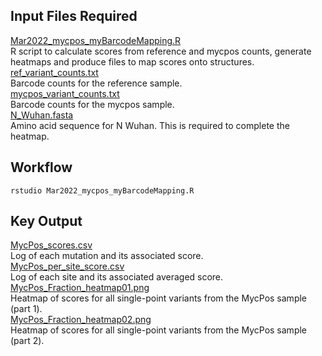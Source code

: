 ## Input Files Required

[Mar2022_mycpos_myBarcodeMapping.R](https://github.com/Ortlund-Laboratory/SARS-CoV-2-Structure/blob/main/Raw%20Deep%20Mutational%20Scanning%20(DMS)%20Data/Workflow/scores_and_visualization/mycpos/full_NP/Mar2022_mycpos_myBarcodeMapping.R)<br>
R script to calculate scores from reference and mycpos counts, generate heatmaps and produce files to map scores onto structures.<br>
[ref_variant_counts.txt](https://github.com/Ortlund-Laboratory/SARS-CoV-2-Structure/blob/main/Raw%20Deep%20Mutational%20Scanning%20(DMS)%20Data/Workflow/scores_and_visualization/mycpos/full_NP/ref_variant_counts.txt)<br>
Barcode counts for the reference sample.<br>
[mycpos_variant_counts.txt](https://github.com/Ortlund-Laboratory/SARS-CoV-2-Structure/blob/main/Raw%20Deep%20Mutational%20Scanning%20(DMS)%20Data/Workflow/scores_and_visualization/mycpos/full_NP/mycpos_variant_counts.txt)<br>
Barcode counts for the mycpos sample.<br>
[N_Wuhan.fasta](https://github.com/Ortlund-Laboratory/SARS-CoV-2-Structure/blob/main/Raw%20Deep%20Mutational%20Scanning%20(DMS)%20Data/Workflow/scores_and_visualization/mycpos/full_NP/N_Wuhan.fasta)<br>
Amino acid sequence for N Wuhan. This is required to complete the heatmap.

## Workflow

```
rstudio Mar2022_mycpos_myBarcodeMapping.R
```

## Key Output

[MycPos_scores.csv](https://github.com/Ortlund-Laboratory/SARS-CoV-2-Structure/blob/main/Raw%20Deep%20Mutational%20Scanning%20(DMS)%20Data/Workflow/scores_and_visualization/mycpos/full_NP/output/MycPos_scores.csv)<br>
Log of each mutation and its associated score.<br>
[MycPos_per_site_score.csv](https://github.com/Ortlund-Laboratory/SARS-CoV-2-Structure/blob/main/Raw%20Deep%20Mutational%20Scanning%20(DMS)%20Data/Workflow/scores_and_visualization/mycpos/full_NP/output/MycPos_per_site_score.csv)<br>
Log of each site and its associated averaged score.<br>
[MycPos_Fraction_heatmap01.png](https://github.com/Ortlund-Laboratory/SARS-CoV-2-Structure/blob/main/Raw%20Deep%20Mutational%20Scanning%20(DMS)%20Data/Workflow/scores_and_visualization/mycpos/full_NP/output/MycPos_Fraction_heatmap01.png)<br>
Heatmap of scores for all single-point variants from the MycPos sample (part 1).<br>
[MycPos_Fraction_heatmap02.png](https://github.com/Ortlund-Laboratory/SARS-CoV-2-Structure/blob/main/Raw%20Deep%20Mutational%20Scanning%20(DMS)%20Data/Workflow/scores_and_visualization/mycpos/full_NP/output/MycPos_Fraction_heatmap02.png)<br>
Heatmap of scores for all single-point variants from the MycPos sample (part 2).<br>
